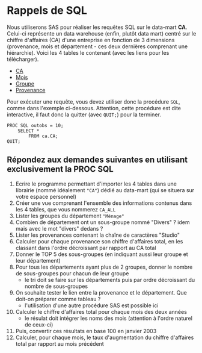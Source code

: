 # Rappels de SQL

Nous utiliserons SAS pour réaliser les requêtes SQL sur le data-mart **CA**. Celui-ci représente un data warehouse (enfin, plutôt data mart) centré sur le chiffre d'affaires (CA) d'une entreprise en fonction de 3 dimensions (provenance, mois et département - ces deux dernières comprenant une hiérarchie). Voici les 4 tables le contenant (avec les liens pour les télécharger).

- [CA](https://fxjollois.github.io/donnees/ca/csv/ca.csv)
- [Mois](https://fxjollois.github.io/donnees/ca/csv/mois.csv)
- [Groupe](https://fxjollois.github.io/donnees/ca/csv/groupe.csv)
- [Provenance](https://fxjollois.github.io/donnees/ca/csv/provenance.csv)

Pour exécuter une requête, vous devez utiliser donc la procédure `SQL`, comme dans l'exemple ci-dessous. Attention, cette procédure est dite interactive, il faut donc la quitter (avec `QUIT;`) pour la terminer.

```sas
PROC SQL outobs = 10;
	SELECT *
		FROM ca.CA;
QUIT;
```

## Répondez aux demandes suivantes en utilisant exclusivement la PROC SQL

1. Ecrire le programme permettant d'importer les 4 tables dans une librairie (nommé idéalement `"CA"`) dédié au data-mart (qui se situera sur votre espace personnel)
1. Créer une vue comprenant l'ensemble des informations contenus dans les 4 tables, que vous nommerez `CA_ALL`
1. Lister les groupes du département `"Ménage"`
1. Combien de département ont un sous-groupe nommé "Divers" ? idem mais avec le mot "divers" dedans ?
1. Lister les provenances contenant la chaîne de caractères "Studio"
1. Calculer pour chaque provenance son chiffre d'affaires total, en les classant dans l'ordre décroissant par rapport au CA total
1. Donner le TOP 5 des sous-groupes (en indiquant aussi leur groupe et leur département)
1. Pour tous les départements ayant plus de 2 groupes, donner le nombre de sous-groupes pour chacun de leur groupe
    - le tri doit se faire sur les départements puis par ordre décroissant du nombre de sous-groupes
1. On souhaite tester le lien entre la provenance et le département. Que doit-on préparer comme tableau ?
    - l'utilisation d'une autre procédure SAS est possible ici
1. Calculer le chiffre d'affaires total pour chaque mois des deux années
    - le résulat doit intégrer les noms des mois (attention à l'ordre naturel de ceux-ci)
1. Puis, convertir ces résultats en base 100 en janvier 2003
1. Calculer, pour chaque mois, le taux d'augmentation du chiffre d'affaires total par rapport au mois précédent


